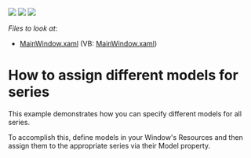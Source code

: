 <!-- default badges list -->
![](https://img.shields.io/endpoint?url=https://codecentral.devexpress.com/api/v1/VersionRange/128568595/12.2.7%2B)
[![](https://img.shields.io/badge/Open_in_DevExpress_Support_Center-FF7200?style=flat-square&logo=DevExpress&logoColor=white)](https://supportcenter.devexpress.com/ticket/details/E4595)
[![](https://img.shields.io/badge/📖_How_to_use_DevExpress_Examples-e9f6fc?style=flat-square)](https://docs.devexpress.com/GeneralInformation/403183)
<!-- default badges end -->
<!-- default file list -->
*Files to look at*:

* [MainWindow.xaml](./CS/PredefinedModels/MainWindow.xaml) (VB: [MainWindow.xaml](./VB/PredefinedModels/MainWindow.xaml))
<!-- default file list end -->
# How to assign different models for series


<p>This example demonstrates how you can specify different models for all series.</p><p>To accomplish this, define  models in your Window's Resources and then assign them to the appropriate series via their Model  property.</p>

<br/>


